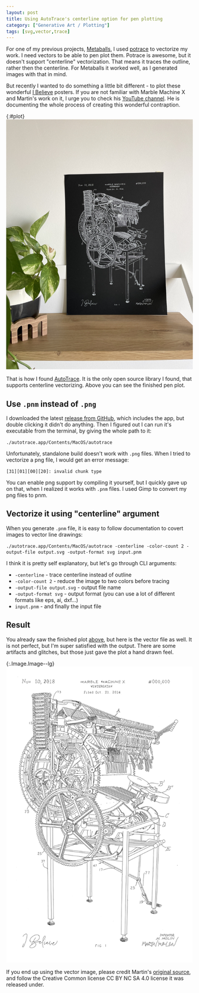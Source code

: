 ```yaml
---
layout: post
title: Using AutoTrace's centerline option for pen plotting
category: ["Generative Art / Plotting"]
tags: [svg,vector,trace]
---
```


For one of my previous projects, [Metaballs](/metaballs/), I used [potrace](http://potrace.sourceforge.net/) to vectorize my work. I need vectors to be able to pen plot them. Potrace is awesome, but it doesn't support "centerline" vectorization. That means it traces the outline, rather then the centerline. For Metaballs it worked well, as I generated images with that in mind.

But recently I wanted to do something a little bit different - to plot these wonderful [I Believe](https://wintergatan.net/collections/download/products/i-believe-posters-all-colours-and-formats) posters. If you are not familiar with Marble Machine X and Martin's work on it, I urge you to check his [YouTube channel](https://www.youtube.com/channel/UCcXhhVwCT6_WqjkEniejRJQ). He is documenting the whole process of creating this wonderful contraption.

{:#plot}
!["I believe" poster, plotted on black paper](/public/img/i-believe-plot.jpg)

That is how I found [AutoTrace](https://github.com/autotrace/autotrace). It is the only open source library I found, that supports centerline vectorizing. Above you can see the finished pen plot.

<!--more-->

## Use `.pnm` instead of `.png`

I downloaded the latest [release from GitHub](https://github.com/autotrace/autotrace/releases), which includes the app, but double clicking it didn't do anything. Then I figured out I can run it's executable from the terminal, by giving the whole path to it:

```
./autotrace.app/Contents/MacOS/autotrace
```

Unfortunately, standalone build doesn't work with `.png` files. When I tried to vectorize a png file, I would get an error message:
```
[31][01][00][20]: invalid chunk type
```

You can enable png support by compiling it yourself, but I quickly gave up on that, when I realized it works with `.pnm` files. I used Gimp to convert my png files to pnm.

## Vectorize it using "centerline" argument

When you generate `.pnm` file, it is easy to follow documentation to covert images to vector line drawings:

```
./autotrace.app/Contents/MacOS/autotrace -centerline -color-count 2 -output-file output.svg -output-format svg input.pnm
```

I think it is pretty self explanatory, but let's go through CLI arguments:

* `-centerline` - trace centerline instead of outline
* `-color-count 2` - reduce the image to two colors before tracing
* `-output-file output.svg` - output file name
* `-output-format svg` - output format (you can use a lot of different formats like eps, ai, dxf...)
* `input.pnm` - and finally the input file

## Result

You already saw the finished plot [above](#plot), but here is the vector file as well. It is not perfect, but I'm super satisfied with the output. There are some artifacts and glitches, but those just gave the plot a hand drawn feel.

{:.Image.Image--lg}
![Preview of a vectorized image](/public/img/i-believe.svg)

If you end up using the vector image, please credit Martin's [original source](https://wintergatan.net/collections/download/products/i-believe-posters-all-colours-and-formats), and follow the Creative Common license CC BY NC SA 4.0 license it was released under.
